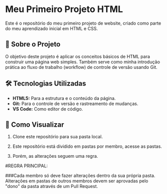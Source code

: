 # Meu Primeiro Projeto HTML

Este é o repositório do meu primeiro projeto de website, criado como parte do meu aprendizado inicial em HTML e CSS.

## 🚀 Sobre o Projeto

O objetivo deste projeto é aplicar os conceitos básicos de HTML para construir uma página web simples. Também serve como minha introdução prática ao fluxo de trabalho (workflow) de controle de versão usando Git.

## 🛠️ Tecnologias Utilizadas

* **HTML5:** Para a estrutura e o conteúdo da página.
* **Git:** Para o controle de versão e rastreamento de mudanças.
* **VS Code:** Como editor de código.

## 🏁 Como Visualizar

1.  Clone este repositório para sua pasta local.

2. Este repositório está dividido em pastas por membro, acesse as pastas.

3. Porém, as alterações seguem uma regra.

#REGRA PRINCIPAL:

###Cada membro só deve fazer alterações dentro da sua própria pasta.
Alterações em pastas de outros membros devem ser aprovadas pelo "dono" da pasta através de um Pull Request.
##
